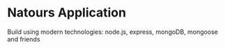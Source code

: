 # Natours  Application

Build using modern technologies: node.js, express, mongoDB, mongoose and friends